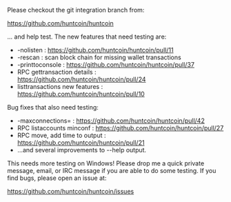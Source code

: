 Please checkout the git integration branch from:

https://github.com/huntcoin/huntcoin

... and help test.  The new features that need testing are:

* -nolisten : https://github.com/huntcoin/huntcoin/pull/11
* -rescan : scan block chain for missing wallet transactions
* -printtoconsole : https://github.com/huntcoin/huntcoin/pull/37
* RPC gettransaction details : https://github.com/huntcoin/huntcoin/pull/24
* listtransactions new features : https://github.com/huntcoin/huntcoin/pull/10

Bug fixes that also need testing:

* -maxconnections= : https://github.com/huntcoin/huntcoin/pull/42
* RPC listaccounts minconf : https://github.com/huntcoin/huntcoin/pull/27
* RPC move, add time to output : https://github.com/huntcoin/huntcoin/pull/21
* ...and several improvements to --help output.

This needs more testing on Windows!  Please drop me a quick private message, email, or IRC message if you are able to do some testing.  If you find bugs, please open an issue at:

https://github.com/huntcoin/huntcoin/issues
